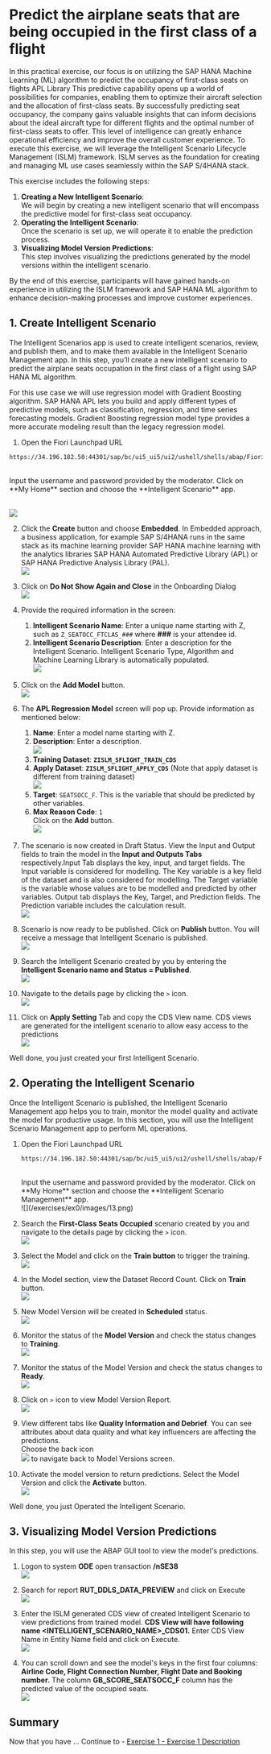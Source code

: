 # Predict the airplane seats that are being occupied in the first class of a flight

In this practical exercise, our focus is on utilizing the SAP HANA Machine Learning (ML) algorithm to predict the occupancy of first-class seats on flights APL Library This predictive capability opens up a world of possibilities for companies, enabling them to optimize their aircraft selection and the allocation of first-class seats.
By successfully predicting seat occupancy, the company gains valuable insights that can inform decisions about the ideal aircraft type for different flights and the optimal number of first-class seats to offer. This level of intelligence can greatly enhance operational efficiency and improve the overall customer experience.
To execute this exercise, we will leverage the Intelligent Scenario Lifecycle Management (ISLM) framework. ISLM serves as the foundation for creating and managing ML use cases seamlessly within the SAP S/4HANA stack.

This exercise includes the following steps:

1.	**Creating a New Intelligent Scenario**: <br/> We will begin by creating a new intelligent scenario that will encompass the predictive model for first-class seat occupancy.
2.	**Operating the Intelligent Scenario**:<br/> Once the scenario is set up, we will operate it to enable the prediction process.
3.	**Visualizing Model Version Predictions**: <br/> This step involves visualizing the predictions generated by the model versions within the intelligent scenario.

By the end of this exercise, participants will have gained hands-on experience in utilizing the ISLM framework and SAP HANA ML algorithm to enhance decision-making processes and improve customer experiences.


## 1. Create Intelligent Scenario
The Intelligent Scenarios app is used to create intelligent scenarios, review, and publish them, and to make them available in the Intelligent Scenario Management app.
In this step, you’ll create a new intelligent scenario to predict the airplane seats occupation in the first class of a flight using SAP HANA ML algorithm.

For this use case we will use regression model with Gradient Boosting algorithm.
SAP HANA APL lets you build and apply different types of predictive models, such as classification, regression, and time series forecasting models. 
Gradient Boosting regression model type provides a more accurate modeling result than the legacy regression model.  


1.	Open the Fiori Launchpad URL
   ```
   https://34.196.182.50:44301/sap/bc/ui5_ui5/ui2/ushell/shells/abap/FioriLaunchpad.html
   ```
   <br/>
   Input the username and password provided by the moderator.
   Click on **My Home** section and choose the **Intelligent Scenario** app.

<br>![](/exercises/ex0/images/1.png)

2. Click the **Create** button and choose **Embedded**.
   In Embedded approach, a business application, for example SAP S/4HANA runs in the same stack as its machine learning provider SAP HANA machine learning with the analytics libraries SAP HANA Automated Predictive Library (APL) or SAP HANA Predictive Analysis Library (PAL).
<br>![](/exercises/ex0/images/2.png)

3. Click on **Do Not Show Again and Close** in the Onboarding Dialog <br>![](/exercises/ex0/images/3.png)
4. Provide the required information in the screen:
	1. **Intelligent Scenario Name**: Enter a unique name starting with Z, such as `Z_SEATOCC_FTCLAS_###` where **###** is your attendee id.
	2. **Intelligent Scenario Description**: Enter a description for the Intelligent Scenario. Intelligent Scenario Type, Algorithm and Machine Learning Library is automatically populated. 
	<br>![](/exercises/ex0/images/4.png)

5. Click on the **Add Model** button.
	<br>![](/exercises/ex0/images/5.png)

 6. The **APL Regression Model** screen will pop up. Provide information as mentioned below:
	1. **Name**: Enter a model name starting with Z.
	2. **Description**: Enter a description.
    <br>![](/exercises/ex0/images/6.png)
	4. **Training Dataset**: **`ZISLM_SFLIGHT_TRAIN_CDS`**
	5. **Apply Dataset**: **`ZISLM_SFLIGHT_APPLY_CDS`**  (Note that apply dataset is different from training dataset)
      <br>![](/exercises/ex0/images/7.png)
	6. **Target**: `SEATSOCC_F`. This is the variable that should be predicted by other variables.
	7. **Max Reason Code**: `1` <br>
    Click on the **Add** button.<br>![](/exercises/ex0/images/8.png)
7. The scenario is now created in Draft Status. View the Input and Output fields to train the model in the **Input and Outputs Tabs** respectively.Input Tab displays the key, input, and target fields. 
The Input variable is considered for modelling. The Key variable is a key field of the dataset and is also considered for modelling. The Target variable is the variable whose values are to be modelled and predicted by other variables. 
Output tab displays the Key, Target, and Prediction fields. 
The Prediction variable includes the calculation result.
<br>![](/exercises/ex0/images/9.png)

8. Scenario is now ready to be published. Click on **Publish** button. You will receive a message that Intelligent Scenario is published.<br>![](/exercises/ex0/images/10.png)
9. Search the Intelligent Scenario created by you by entering the **Intelligent Scenario name and Status = Published**.
    <br>![](/exercises/ex0/images/11.png)
10. Navigate to the details page by clicking the `>` icon.  <br>![](/exercises/ex0/images/12.png)
11. Click on **Apply Setting** Tab and copy the CDS View name.
CDS views are generated for the intelligent scenario to allow easy access to the predictions
<br>![](/exercises/ex0/images/13.png)

Well done, you just created your first Intelligent Scenario.


## 2. Operating the Intelligent Scenario
Once the Intelligent Scenario is published, the Intelligent Scenario Management app helps you to train, monitor the model quality and activate the model for productive usage.
In this section, you will use the Intelligent Scenario Management app to perform ML operations. 

1. Open the Fiori Launchpad URL
   ```
   https://34.196.182.50:44301/sap/bc/ui5_ui5/ui2/ushell/shells/abap/FioriLaunchpad.html
   ```
   <br/>
   Input the username and password provided by the moderator.
   Click on **My Home** section and choose the **Intelligent Scenario Management** app.
   <br>![](/exercises/ex0/images/13.png)

2. Search the **First-Class Seats Occupied** scenario created by you and navigate to the details page by clicking the `>` icon.
   <br>![](/exercises/ex0/images/13.png)

3. Select the Model and click on the **Train button** to trigger the training.
   <br>![](/exercises/ex0/images/13.png)
4. In the Model section, view the Dataset Record Count. Click on **Train** button.
   <br>![](/exercises/ex0/images/13.png)
5. New Model Version will be created in **Scheduled** status.
   <br>![](/exercises/ex0/images/13.png)
6. Monitor the status of the **Model Version** and check the status changes to **Training**.
   <br>![](/exercises/ex0/images/13.png)
7. Monitor the status of the Model Version and check the status changes to **Ready**.
   <br>![](/exercises/ex0/images/13.png)
8. Click on `>` icon to view Model Version Report.
   <br>![](/exercises/ex0/images/13.png)
9. View different tabs like **Quality Information and Debrief**. You can see attributes about data quality and what key influencers 
   are affecting the predictions.<br>
   Choose the back icon <br>![](/exercises/ex0/images/13.png) to navigate back to Model Versions screen.
10. Activate the model version to return predictions. Select the Model Version and click the **Activate** button.
    <br>![](/exercises/ex0/images/13.png)

   
Well done, you just Operated the Intelligent Scenario.

## 3. Visualizing Model Version Predictions

In this step, you will use the ABAP GUI tool to view the model's predictions.

1. Logon to system **ODE** open transaction **/nSE38**
   <br>![](/exercises/ex0/images/13.png)

2. Search for report **RUT_DDLS_DATA_PREVIEW** and click on Execute 
   <br>![](/exercises/ex0/images/13.png)

3. Enter the ISLM generated CDS view of created Intelligent Scenario to view predictions from trained model. 
   **CDS View will have following name <INTELLIGENT_SCENARIO_NAME>_CDS01.** 
   Enter CDS View Name in Entity Name field and click on Execute.
   <br>![](/exercises/ex0/images/13.png)

4. You can scroll down and see the model's keys in the first four columns: **Airline Code, Flight Connection Number, Flight Date and Booking number.** 
The column **GB_SCORE_SEATSOCC_F** column has the predicted value of the occupied seats. 
<br>![](/exercises/ex0/images/13.png)
 
## Summary

Now that you have ... 
Continue to - [Exercise 1 - Exercise 1 Description](../ex0/README.md)
